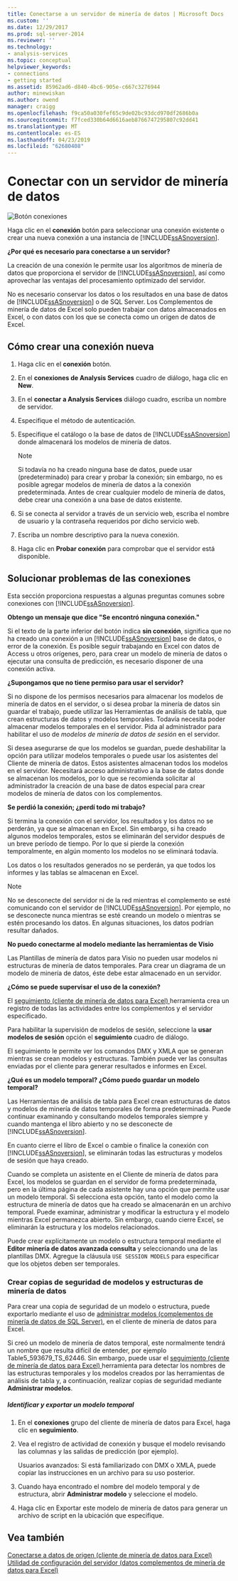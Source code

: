 ```yaml
---
title: Conectarse a un servidor de minería de datos | Microsoft Docs
ms.custom: ''
ms.date: 12/29/2017
ms.prod: sql-server-2014
ms.reviewer: ''
ms.technology:
- analysis-services
ms.topic: conceptual
helpviewer_keywords:
- connections
- getting started
ms.assetid: 85962ad6-d840-4bc6-905e-c667c3276944
author: minewiskan
ms.author: owend
manager: craigg
ms.openlocfilehash: f9ca50a030fef65c9de02bc93dcd970df2686b0a
ms.sourcegitcommit: f7fced330b64d6616aeb8766747295807c92dd41
ms.translationtype: MT
ms.contentlocale: es-ES
ms.lasthandoff: 04/23/2019
ms.locfileid: "62680408"
---
```

# <a name="connect-to-a-data-mining-server"></a>Conectar con un servidor de minería de datos
  ![Botón conexiones](media/misc-connection.gif "botón conexiones")  
  
 Haga clic en el **conexión** botón para seleccionar una conexión existente o crear una nueva conexión a una instancia de [!INCLUDE[ssASnoversion](../includes/ssasnoversion-md.md)].  
  
 **¿Por qué es necesario para conectarse a un servidor?**  
  
 La creación de una conexión le permite usar los algoritmos de minería de datos que proporciona el servidor de [!INCLUDE[ssASnoversion](../includes/ssasnoversion-md.md)], así como aprovechar las ventajas del procesamiento optimizado del servidor.  
  
 No es necesario conservar los datos o los resultados en una base de datos de [!INCLUDE[ssASnoversion](../includes/ssasnoversion-md.md)] o de SQL Server. Los Complementos de minería de datos de Excel solo pueden trabajar con datos almacenados en Excel, o con datos con los que se conecta como un origen de datos de Excel.  
  
## <a name="how-to-create-a-new-connection"></a>Cómo crear una conexión nueva  
  
1.  Haga clic en el **conexión** botón.  
  
2.  En el **conexiones de Analysis Services** cuadro de diálogo, haga clic en **New**.  
  
3.  En el **conectar a Analysis Services** diálogo cuadro, escriba un nombre de servidor.  
  
4.  Especifique el método de autenticación.  
  
5.  Especifique el catálogo o la base de datos de [!INCLUDE[ssASnoversion](../includes/ssasnoversion-md.md)] donde almacenará los modelos de minería de datos.  
  
    > [!NOTE]  
    >  Si todavía no ha creado ninguna base de datos, puede usar (predeterminado) para crear y probar la conexión; sin embargo, no es posible agregar modelos de minería de datos a la conexión predeterminada. Antes de crear cualquier modelo de minería de datos, debe crear una conexión a una base de datos existente.  
  
6.  Si se conecta al servidor a través de un servicio web, escriba el nombre de usuario y la contraseña requeridos por dicho servicio web.  
  
7.  Escriba un nombre descriptivo para la nueva conexión.  
  
8.  Haga clic en **Probar conexión** para comprobar que el servidor está disponible.  
  
## <a name="troubleshooting-connections"></a>Solucionar problemas de las conexiones  
 Esta sección proporciona respuestas a algunas preguntas comunes sobre conexiones con [!INCLUDE[ssASnoversion](../includes/ssasnoversion-md.md)].  
  
 **Obtengo un mensaje que dice "Se encontró ninguna conexión."**  
  
 Si el texto de la parte inferior del botón indica **sin conexión**, significa que no ha creado una conexión a un [!INCLUDE[ssASnoversion](../includes/ssasnoversion-md.md)] base de datos, o error de la conexión. Es posible seguir trabajando en Excel con datos de Access u otros orígenes, pero, para crear un modelo de minería de datos o ejecutar una consulta de predicción, es necesario disponer de una conexión activa.  
  
 **¿Supongamos que no tiene permiso para usar el servidor?**  
  
 Si no dispone de los permisos necesarios para almacenar los modelos de minería de datos en el servidor, o si desea probar la minería de datos sin guardar el trabajo, puede utilizar las Herramientas de análisis de tabla, que crean estructuras de datos y modelos temporales. Todavía necesita poder almacenar modelos temporales en el servidor. Pida al administrador para habilitar el uso de *modelos de minería de datos de sesión* en el servidor.  
  
 Si desea asegurarse de que los modelos se guardan, puede deshabilitar la opción para utilizar modelos temporales o puede usar los asistentes del Cliente de minería de datos. Estos asistentes almacenan todos los modelos en el servidor. Necesitará acceso administrativo a la base de datos donde se almacenan los modelos, por lo que se recomienda solicitar al administrador la creación de una base de datos especial para crear modelos de minería de datos con los complementos.  
  
 **Se perdió la conexión; ¿perdí todo mi trabajo?**  
  
 Si termina la conexión con el servidor, los resultados y los datos no se perderán, ya que se almacenan en Excel. Sin embargo, si ha creado algunos modelos temporales, estos se eliminarán del servidor después de un breve período de tiempo. Por lo que si pierde la conexión temporalmente, en algún momento los modelos no se eliminará todavía.  
  
 Los datos o los resultados generados no se perderán, ya que todos los informes y las tablas se almacenan en Excel.  
  
> [!NOTE]  
>  No se desconecte del servidor ni de la red mientras el complemento se esté comunicando con el servidor de [!INCLUDE[ssASnoversion](../includes/ssasnoversion-md.md)]. Por ejemplo, no se desconecte nunca mientras se esté creando un modelo o mientras se estén procesando los datos. En algunas situaciones, los datos podrían resultar dañados.  
  
 **No puedo conectarme al modelo mediante las herramientas de Visio**  
  
 Las Plantillas de minería de datos para Visio no pueden usar modelos ni estructuras de minería de datos temporales. Para crear un diagrama de un modelo de minería de datos, éste debe estar almacenado en un servidor.  
  
 **¿Cómo se puede supervisar el uso de la conexión?**  
  
 El [seguimiento &#40;cliente de minería de datos para Excel&#41; ](trace-data-mining-client-for-excel.md) herramienta crea un registro de todas las actividades entre los complementos y el servidor especificado.  
  
 Para habilitar la supervisión de modelos de sesión, seleccione la **usar modelos de sesión** opción el **seguimiento** cuadro de diálogo.  
  
 El seguimiento le permite ver los comandos DMX y XMLA que se generan mientras se crean modelos y estructuras. También puede ver las consultas enviadas por el cliente para generar resultados e informes en Excel.  
  
 **¿Qué es un modelo temporal? ¿Cómo puedo guardar un modelo temporal?**  
  
 Las Herramientas de análisis de tabla para Excel crean estructuras de datos y modelos de minería de datos temporales de forma predeterminada. Puede continuar examinando y consultando modelos temporales siempre y cuando mantenga el libro abierto y no se desconecte de [!INCLUDE[ssASnoversion](../includes/ssasnoversion-md.md)].  
  
 En cuanto cierre el libro de Excel o cambie o finalice la conexión con [!INCLUDE[ssASnoversion](../includes/ssasnoversion-md.md)], se eliminarán todas las estructuras y modelos de sesión que haya creado.  
  
 Cuando se completa un asistente en el Cliente de minería de datos para Excel, los modelos se guardan en el servidor de forma predeterminada, pero en la última página de cada asistente hay una opción que permite usar un modelo temporal. Si selecciona esta opción, tanto el modelo como la estructura de minería de datos que ha creado se almacenarán en un archivo temporal. Puede examinar, administrar y modificar la estructura y el modelo mientras Excel permanezca abierto. Sin embargo, cuando cierre Excel, se eliminarán la estructura y los modelos relacionados.  
  
 Puede crear explícitamente un modelo o estructura temporal mediante el **Editor minería de datos avanzada consulta** y seleccionando una de las plantillas DMX. Agregue la cláusula `USE SESSION MODELS` para especificar que los objetos deben ser temporales.   
  
### <a name="creating-backups-of-mining-models-and-structures"></a>Crear copias de seguridad de modelos y estructuras de minería de datos  
 Para crear una copia de seguridad de un modelo o estructura, puede exportarlo mediante el uso de [administrar modelos &#40;complementos de minería de datos de SQL Server&#41;](manage-models-sql-server-data-mining-add-ins.md), en el cliente de minería de datos para Excel.  
  
 Si creó un modelo de minería de datos temporal, este normalmente tendrá un nombre que resulta difícil de entender, por ejemplo Table5_593679_TS_62446. Sin embargo, puede usar el [seguimiento &#40;cliente de minería de datos para Excel&#41; ](trace-data-mining-client-for-excel.md) herramienta para detectar los nombres de las estructuras temporales y los modelos creados por las herramientas de análisis de tabla y, a continuación, realizar copias de seguridad mediante  **Administrar modelos**.  
  
##### <a name="identify-and-export-a-temporary-model"></a>Identificar y exportar un modelo temporal  
  
1.  En el **conexiones** grupo del cliente de minería de datos para Excel, haga clic en **seguimiento**.  
  
2.  Vea el registro de actividad de conexión y busque el modelo revisando las columnas y las salidas de predicción (por ejemplo).  
  
     Usuarios avanzados: Si está familiarizado con DMX o XMLA, puede copiar las instrucciones en un archivo para su uso posterior.  
  
3.  Cuando haya encontrado el nombre del modelo temporal y de estructura, abrir **Administrar modelo** y seleccione el modelo.  
  
4.  Haga clic en Exportar este modelo de minería de datos para generar un archivo de script en la ubicación que especifique.  
  
## <a name="see-also"></a>Vea también  
 [Conectarse a datos de origen &#40;cliente de minería de datos para Excel&#41;](connect-to-source-data-data-mining-client-for-excel.md)   
 [Utilidad de configuración del servidor &#40;datos complementos de minería de datos para Excel&#41;](server-configuration-utility-data-mining-add-ins-for-excel.md)  
  
  

